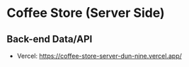 # Coffee Store (Server Side)


## Back-end Data/API

* Vercel: https://coffee-store-server-dun-nine.vercel.app/